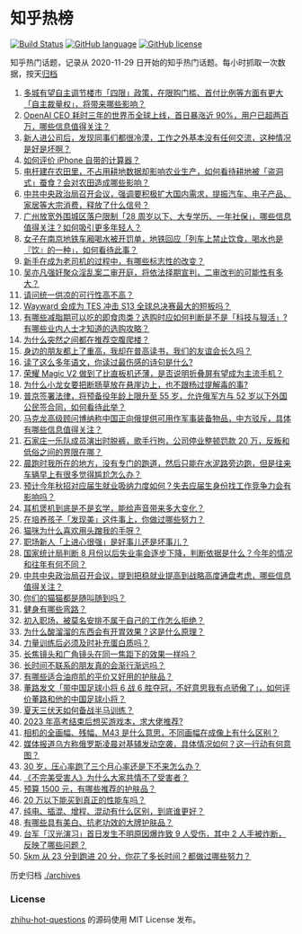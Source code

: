 # 知乎热榜
[![Build Status](https://github.com/ToWeLong/zhihu-hot-questions/workflows/CI/badge.svg)](https://github.com/ToWeLong/zhihu-hot-questions/actions)
[![GitHub language](https://img.shields.io/badge/language-golang-orange.svg)](https://golang.org/)
[![GitHub license](https://img.shields.io/github/license/ToWeLong/zhihu-hot-questions)](https://github.com/ToWeLong/zhihu-hot-questions/blob/main/LICENSE)

知乎热门话题，记录从 2020-11-29 日开始的知乎热门话题。每小时抓取一次数据，按天[归档](./archives)

<!-- BEGIN -->

1. [多城有望自主调节楼市「四限」政策，在限购门槛、首付比例等方面有更大「自主裁量权」，将带来哪些影响？](https://www.zhihu.com/question/613841071)
1. [OpenAI CEO 耗时三年的世界币全球上线，首日暴涨近 90%，用户已超两百万，哪些信息值得关注？](https://www.zhihu.com/question/613829914)
1. [新人进公司后，发现同事们都很冷漠，工作之外基本没有任何交流，这种情况是好是坏啊？](https://www.zhihu.com/question/612078610)
1. [如何评价 iPhone 自带的计算器？](https://www.zhihu.com/question/427450190)
1. [电杆建在农田里，不占用耕地数据却影响农业生产，如何看待耕地被「盗洞式」蚕食？会对农田造成哪些影响？](https://www.zhihu.com/question/613245091)
1. [中共中央政治局召开会议，强调要积极扩大国内需求，提振汽车、电子产品、家居等大宗消费，释放了什么信号？](https://www.zhihu.com/question/613723008)
1. [广州放宽外围城区落户限制「28 周岁以下、大专学历、一年社保」，哪些信息值得关注？如何吸引更多年轻人？](https://www.zhihu.com/question/613703161)
1. [女子在南京地铁车厢喝水被开罚单，地铁回应「列车上禁止饮食，喝水也是『饮』的一种」，如何看待此事？](https://www.zhihu.com/question/613856752)
1. [新手在成为老司机的过程中，有哪些标志性的改变？](https://www.zhihu.com/question/609802144)
1. [吴亦凡强奸聚众淫乱案二审开庭，将依法择期宣判，二审改判的可能性有多大？](https://www.zhihu.com/question/613862034)
1. [请问统一供凉的可行性高不高？](https://www.zhihu.com/question/613573978)
1. [Wayward 会成为 TES 冲击 S13 全球总决赛最大的短板吗？](https://www.zhihu.com/question/613852545)
1. [有哪些减脂期可以吃的即食肉类？选购时应如何判断是不是「科技与狠活」? 有哪些业内人士才知道的选购攻略？](https://www.zhihu.com/question/612693111)
1. [为什么突然之间都在推荐空腹爬楼？](https://www.zhihu.com/question/609500521)
1. [身边的朋友都上了重高，我却在普高读书，我们的友谊会长久吗？](https://www.zhihu.com/question/613441770)
1. [读了这么多年语文，你读过最伤感的诗句是什么?](https://www.zhihu.com/question/613497288)
1. [荣耀 Magic V2 做到了比直板机还薄，是否说明折叠屏有望成为主流手机？](https://www.zhihu.com/question/611914656)
1. [为什么小龙女要把断肠草放在悬崖边上，也不跟杨过提解毒的事?](https://www.zhihu.com/question/613550598)
1. [普京签署法律，将预备役年龄上限升至 55 岁，允许俄军方与 52 岁以下外国公民签合同，如何看待此举？](https://www.zhihu.com/question/613833650)
1. [马克龙高级顾问博纳称中国正向俄提供可用作军事装备物品，中方驳斥，具体有哪些信息值得关注？](https://www.zhihu.com/question/613696845)
1. [石家庄一乐队成员演出时脱裤，歌手行拘，公司停业整顿罚款 20 万，反叛和低俗之间的界限在哪？](https://www.zhihu.com/question/613833270)
1. [晨跑时我所在的地方，没有专门的跑道，然后只能在水泥路旁边跑，但是往来车辆早上有很多觉得尴尬怎么办？](https://www.zhihu.com/question/610538512)
1. [预计今年秋招对应届生就业吸纳力度如何？失去应届生身份找工作竞争力会有影响吗？](https://www.zhihu.com/question/613687034)
1. [耳机煲机到底是不是玄学，能给声音带来多大变化？](https://www.zhihu.com/question/612674524)
1. [在培养孩子「发现美」这件事上，你做过哪些努力？](https://www.zhihu.com/question/612967743)
1. [猫咪为什么喜欢用头蹭我的手呀？](https://www.zhihu.com/question/611679726)
1. [职场新人「上进心很强」是好事儿还是坏事儿？](https://www.zhihu.com/question/612067124)
1. [国家统计局判断 8 月份以后失业率会逐步下降，判断依据是什么？今年的情况和往年有何不同？](https://www.zhihu.com/question/613663823)
1. [中共中央政治局召开会议，提到把稳就业提高到战略高度通盘考虑，哪些信息值得关注？](https://www.zhihu.com/question/613708092)
1. [你们的猫猫都是随叫随到吗？](https://www.zhihu.com/question/612951051)
1. [健身有哪些弯路？](https://www.zhihu.com/question/608337809)
1. [初入职场，被莫名安排不属于自己的工作怎么拒绝？](https://www.zhihu.com/question/612954170)
1. [为什么酸溜溜的东西会有开胃效果？这是什么原理？](https://www.zhihu.com/question/610591628)
1. [力量训练后必须及时补充蛋白质吗？](https://www.zhihu.com/question/611503191)
1. [长焦镜头和广角镜头在同一焦距下的效果一样吗？](https://www.zhihu.com/question/611545252)
1. [长时间不联系的朋友真的会渐行渐远吗？](https://www.zhihu.com/question/606648005)
1. [有哪些适合油痘肌的平价又好用的护肤品？](https://www.zhihu.com/question/611726652)
1. [董路发文「带中国足球小将 6 战 6 胜夺冠，不好意思我有点骄傲了」，如何评价董路和他的中国足球小将？](https://www.zhihu.com/question/613687498)
1. [夏天三伏天如何备战半马训练？](https://www.zhihu.com/question/611882006)
1. [2023 年高考结束后想买游戏本，求大佬推荐?](https://www.zhihu.com/question/604553679)
1. [相机的全画幅、残幅、M43 是什么意思，不同画幅在成像上有什么区别？](https://www.zhihu.com/question/607445731)
1. [媒体报道乌方称俄罗斯凌晨对基辅发动空袭，具体情况如何？这一行动有何意图？](https://www.zhihu.com/question/613830144)
1. [30 岁，压心率跑了三个月心率还是下不来怎么办？](https://www.zhihu.com/question/608665365)
1. [《不完美受害人》为什么大家共情不了受害者？](https://www.zhihu.com/question/613584887)
1. [预算 1500 元，有哪些推荐的护肤品？](https://www.zhihu.com/question/612671883)
1. [20 万以下能买到真正的性能车吗？](https://www.zhihu.com/question/613727357)
1. [纯电、插混、增程、混动有什么区别，到底谁更好？](https://www.zhihu.com/question/613707822)
1. [有哪些具有美白、抗老功效的大牌护肤品？](https://www.zhihu.com/question/611656025)
1. [台军「汉光演习」首日发生不明原因爆炸致 9 人受伤，其中 2 人手被炸断，反映了哪些问题？](https://www.zhihu.com/question/613762863)
1. [5km 从 23 分到跑进 20 分，你花了多长时间？都做过哪些努力？](https://www.zhihu.com/question/612662732)

<!-- END -->

历史归档 [./archives](./archives)


### License
[zhihu-hot-questions](https://github.com/towelong/zhihu-hot-questions) 的源码使用 MIT License 发布。